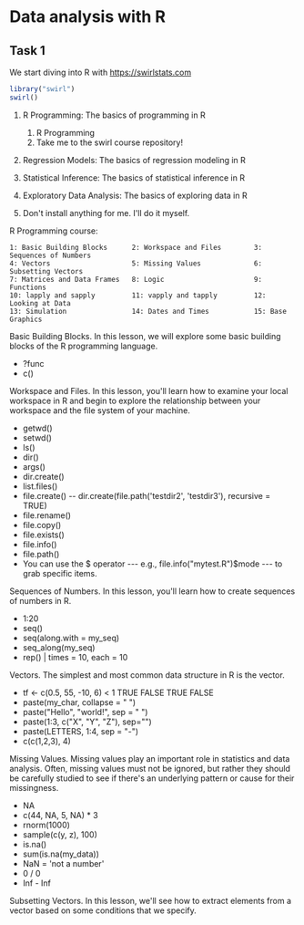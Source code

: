 # Data analysis with R

## Task 1

We start diving into R with https://swirlstats.com

``` r
library("swirl")
swirl()
```

1.  R Programming: The basics of programming in R

    1.  R Programming
    2.  Take me to the swirl course repository!

2.  Regression Models: The basics of regression modeling in R

3.  Statistical Inference: The basics of statistical inference in R

4.  Exploratory Data Analysis: The basics of exploring data in R

5.  Don't install anything for me. I'll do it myself.

R Programming course:

    1: Basic Building Blocks      2: Workspace and Files        3: Sequences of Numbers    
    4: Vectors                    5: Missing Values             6: Subsetting Vectors      
    7: Matrices and Data Frames   8: Logic                      9: Functions               
    10: lapply and sapply         11: vapply and tapply         12: Looking at Data         
    13: Simulation                14: Dates and Times           15: Base Graphics 

Basic Building Blocks. In this lesson, we will explore some basic building blocks of the R programming language.

- ?func
- c()

Workspace and Files. In this lesson, you'll learn how to examine your local workspace in R and begin to explore the relationship between your workspace and the file system of your machine.

- getwd()
- setwd()
- ls()
- dir()
- args()
- dir.create() 
- list.files()
- file.create()
-- dir.create(file.path('testdir2', 'testdir3'), recursive = TRUE)
- file.rename()
- file.copy()
- file.exists()
- file.info()
- file.path()
- You can use the $ operator --- e.g., file.info("mytest.R")$mode --- to grab specific items.

Sequences of Numbers. In this lesson, you'll learn how to create sequences of numbers in R.

- 1:20
- seq()
- seq(along.with = my_seq)
- seq_along(my_seq)
- rep() |  times = 10, each = 10

Vectors. The simplest and most common data structure in R is the vector.

- tf <- c(0.5, 55, -10, 6) < 1
TRUE FALSE  TRUE FALSE
- paste(my_char, collapse = " ")
- paste("Hello", "world!", sep = " ")
- paste(1:3, c("X", "Y", "Z"), sep="")
- paste(LETTERS, 1:4, sep = "-")
- c(c(1,2,3), 4)

Missing Values. Missing values play an important role in statistics and data analysis. Often, missing values must not be ignored, but rather they should be carefully studied to see if there's an underlying pattern or cause for their missingness.

- NA
- c(44, NA, 5, NA) * 3
- rnorm(1000)
- sample(c(y, z), 100)
- is.na()
- sum(is.na(my_data))
- NaN = 'not a number'
- 0 / 0
- Inf - Inf

Subsetting Vectors. In this lesson, we'll see how to extract elements from a vector based on some conditions that we specify.
